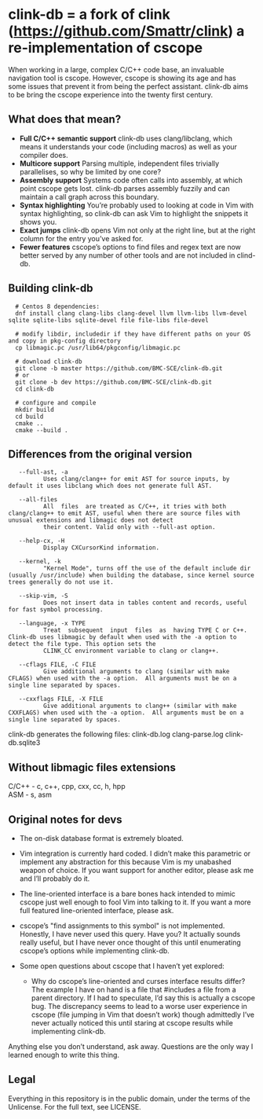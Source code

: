 clink-db = a fork of clink (https://github.com/Smattr/clink) a re-implementation of cscope
==========================================================================================

When working in a large, complex C/C++ code base, an invaluable navigation tool
is cscope. However, cscope is showing its age and has some issues that prevent
it from being the perfect assistant. clink-db aims to be bring the cscope
experience into the twenty first century.

What does that mean?
--------------------

* **Full C/C++ semantic support** clink-db uses clang/libclang, which means it
  understands your code (including macros) as well as your compiler does.
* **Multicore support** Parsing multiple, independent files trivially
  parallelises, so why be limited by one core?
* **Assembly support** Systems code often calls into assembly, at which point
  cscope gets lost. clink-db parses assembly fuzzily and can maintain a call
  graph across this boundary.
* **Syntax highlighting** You’re probably used to looking at code in Vim with
  syntax highlighting, so clink-db can ask Vim to highlight the snippets it shows
  you.
* **Exact jumps** clink-db opens Vim not only at the right line, but at the right
  column for the entry you’ve asked for.
* **Fewer features** cscope’s options to find files and regex text are now
  better served by any number of other tools and are not included in clind-db.

Building clink-db
-----------------
```
  # Centos 8 dependencies:
  dnf install clang clang-libs clang-devel llvm llvm-libs llvm-devel sqlite sqlite-libs sqlite-devel file file-libs file-devel
  
  # modify libdir, includedir if they have different paths on your OS and copy in pkg-config directory
  cp libmagic.pc /usr/lib64/pkgconfig/libmagic.pc

  # download clink-db
  git clone -b master https://github.com/BMC-SCE/clink-db.git
  # or
  git clone -b dev https://github.com/BMC-SCE/clink-db.git
  cd clink-db

  # configure and compile
  mkdir build
  cd build
  cmake ..
  cmake --build .
```

Differences from the original version
--------------------------------------
       --full-ast, -a
              Uses clang/clang++ for emit AST for source inputs, by default it uses libclang which does not generate full AST.

       --all-files
              All  files  are treated as C/C++, it tries with both clang/clang++ to emit AST, useful when there are source files with unusual extensions and libmagic does not detect
              their content. Valid only with --full-ast option.

       --help-cx, -H
              Display CXCursorKind information.

       --kernel, -k
              "Kernel Mode", turns off the use of the default include dir (usually /usr/include) when building the database, since kernel source trees generally do not use it.

       --skip-vim, -S
              Does not insert data in tables content and records, useful for fast symbol processing.

       --language, -x TYPE
              Treat  subsequent  input  files  as  having TYPE C or C++. Clink-db uses libmagic by default when used with the -a option to detect the file type. This option sets the
              CLINK_CC environment variable to clang or clang++.

       --cflags FILE, -C FILE
              Give additional arguments to clang (similar with make CFLAGS) when used with the -a option.  All arguments must be on a single line separated by spaces.

       --cxxflags FILE, -X FILE
              Give additional arguments to clang++ (similar with make CXXFLAGS) when used with the -a option.  All arguments must be on a single line separated by spaces.

clink-db generates the following files:
clink-db.log
clang-parse.log
clink-db.sqlite3

Without libmagic files extensions
---------------------------------

C/C++ - c, c++, cpp, cxx, cc, h, hpp  
ASM   - s, asm

Original notes for devs
-----------------------

* The on-disk database format is extremely bloated.
* Vim integration is currently hard coded. I didn’t make this parametric or
  implement any abstraction for this because Vim is my unabashed weapon of
  choice. If you want support for another editor, please ask me and I’ll
  probably do it.
* The line-oriented interface is a bare bones hack intended to mimic cscope just
  well enough to fool Vim into talking to it. If you want a more full featured
  line-oriented interface, please ask.
* cscope’s "find assignments to this symbol" is not implemented. Honestly, I
  have never used this query. Have you? It actually sounds really useful, but I
  have never once thought of this until enumerating cscope’s options while
  implementing clink-db.
* Some open questions about cscope that I haven’t yet explored:

  * Why do cscope’s line-oriented and curses interface results differ? The
    example I have on hand is a file that #includes a file from a parent
    directory. If I had to speculate, I’d say this is actually a cscope bug.
    The discrepancy seems to lead to a worse user experience in cscope (file
    jumping in Vim that doesn’t work) though admittedly I’ve never actually
    noticed this until staring at cscope results while implementing clink-db.

Anything else you don’t understand, ask away. Questions are the only way I
learned enough to write this thing.

Legal
-----
Everything in this repository is in the public domain, under the terms of
the Unlicense. For the full text, see LICENSE.
